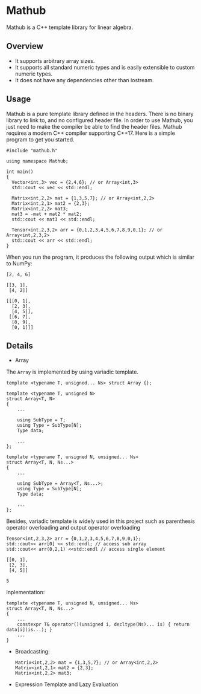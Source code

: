 # Mathub
Mathub is a C++ template library for linear algebra.

## Overview
* It supports arbitrary array sizes.
* It supports all standard numeric types and is easily extensible to custom numeric types.
* It does not have any dependencies other than iostream.

## Usage
Mathub is a pure template library defined in the headers. There is no binary library to link to, and no configured header file. In order to use Mathub, you just need to make the compiler be able to find the header files. Mathub requires a modern C++ compiler supporting C++17.
Here is a simple program to get you started.

    #include "mathub.h"
    
    using namespace Mathub;
    
    int main()
    {
      Vector<int,3> vec = {2,4,6}; // or Array<int,3>
      std::cout << vec << std::endl;
      
      Matrix<int,2,2> mat = {1,3,5,7}; // or Array<int,2,2>
      Matrix<int,2,1> mat2 = {2,3};
      Matrix<int,2,2> mat3;
      mat3 = -mat + mat2 * mat2;
      std::cout << mat3 << std::endl;
      
      Tensor<int,2,3,2> arr = {0,1,2,3,4,5,6,7,8,9,0,1}; // or Array<int,2,3,2>
      std::cout << arr << std::endl;
    }
When you run the program, it produces the following output which is similar to NumPy:
    
    [2, 4, 6]

    [[3, 1],
     [4, 2]]

    [[[0, 1],
      [2, 3],
      [4, 5]],
     [[6, 7],
      [8, 9],
      [0, 1]]]

## Details
* Array

The `Array` is implemented by using variadic template.

    template <typename T, unsigned... Ns> struct Array {};
    
    template <typename T, unsigned N>
    struct Array<T, N>
    {
        ...
      
        using SubType = T;
        using Type = SubType[N];
        Type data;
      
        ...
    };

    template <typename T, unsigned N, unsigned... Ns>
    struct Array<T, N, Ns...>
    {
        ...
        
        using SubType = Array<T, Ns...>;
        using Type = SubType[N];
        Type data;
        
        ...
    };
    
Besides, variadic template is widely used in this project such as parenthesis operator overloading and output operator overloading

    Tensor<int,2,3,2> arr = {0,1,2,3,4,5,6,7,8,9,0,1};
    std::cout<< arr[0] << std::endl; // access sub array
    std::cout<< arr(0,2,1) <<std::endl // access single element
    
    [[0, 1],
     [2, 3],
     [4, 5]]
     
    5
Inplementation:

    template <typename T, unsigned N, unsigned... Ns>
    struct Array<T, N, Ns...>
    {
        ...
        constexpr T& operator()(unsigned i, decltype(Ns)... is) { return data[i](is...); }
        ...
    }
    
* Broadcasting:

      Matrix<int,2,2> mat = {1,3,5,7}; // or Array<int,2,2>
      Matrix<int,2,1> mat2 = {2,3};
      Matrix<int,2,2> mat3;

* Expression Template and Lazy Evaluation
